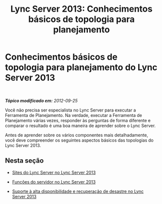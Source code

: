 ﻿---
title: 'Lync Server 2013: Conhecimentos básicos de topologia para planejamento'
TOCTitle: Conhecimentos básicos de topologia para planejamento
ms:assetid: 7376306b-1b80-4776-9261-aa545abb08c6
ms:mtpsurl: https://technet.microsoft.com/pt-br/library/Gg398552(v=OCS.15)
ms:contentKeyID: 49307112
ms.date: 05/19/2016
mtps_version: v=OCS.15
ms.translationtype: HT
---

# Conhecimentos básicos de topologia para planejamento do Lync Server 2013

 

_**Tópico modificado em:** 2012-09-25_

Você não precisa ser especialista no Lync Server para executar a Ferramenta de Planejamento. Na verdade, executar a Ferramenta de Planejamento várias vezes, responder às perguntas de forma diferente e comparar o resultado é uma boa maneira de aprender sobre o Lync Server.

Antes de aprender sobre os vários componentes mais detalhadamente, você deve compreender os seguintes aspectos básicos das topologias do Lync Server 2013.

## Nesta seção

  - [Sites do Lync Server no Lync Server 2013](lync-server-2013-sites.md)

  - [Funções do servidor no Lync Server 2013](lync-server-2013-server-roles.md)

  - [Suporte à alta disponibilidade e recuperação de desastre no Lync Server 2013](lync-server-2013-high-availability-and-disaster-recovery-support.md)

